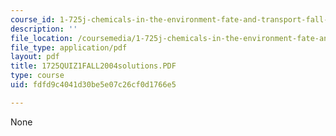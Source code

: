 ```yaml
---
course_id: 1-725j-chemicals-in-the-environment-fate-and-transport-fall-2004
description: ''
file_location: /coursemedia/1-725j-chemicals-in-the-environment-fate-and-transport-fall-2004/fdfd9c4041d30be5e07c26cf0d1766e5_1725QUIZ1FALL2004solutions.PDF
file_type: application/pdf
layout: pdf
title: 1725QUIZ1FALL2004solutions.PDF
type: course
uid: fdfd9c4041d30be5e07c26cf0d1766e5

---
```

None
